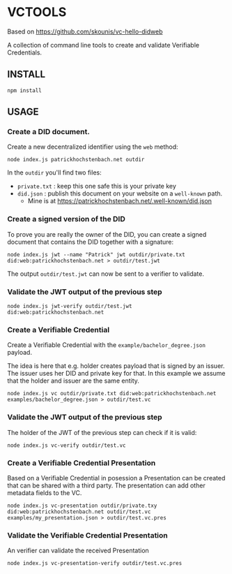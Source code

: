 # VCTOOLS

Based on https://github.com/skounis/vc-hello-didweb

A collection of command line tools to create and validate Verifiable Credentials.

## INSTALL

```
npm install
```

## USAGE

### Create a DID document.

Create a new decentralized identifier using the `web` method:

```
node index.js patrickhochstenbach.net outdir
```

In the `outdir` you'll find two files:

- `private.txt` : keep this one safe this is your private key
- `did.json` : publish this document on your website on a `well-known` path.
   - Mine is at https://patrickhochstenbach.net/.well-known/did.json

### Create a signed version of the DID

To prove you are really the owner of the DID, you can create a signed document that contains the DID together with a signature:

```
node index.js jwt --name "Patrick" jwt outdir/private.txt did:web:patrickhochstenbach.net > outdir/test.jwt
```

The output `outdir/test.jwt` can now be sent to a verifier to validate.

### Validate the JWT output of the previous step

```
node index.js jwt-verify outdir/test.jwt did:web:patrickhochstenbach.net
```

### Create a Verifiable Credential

Create a Verifiable Credential with the `example/bachelor_degree.json` payload.

The idea is here that e.g. holder creates payload that is signed by an issuer.
The issuer uses her DID and private key for that. In this example we assume that
the holder and issuer are the same entity.

```
node index.js vc outdir/private.txt did:web:patrickhochstenbach.net examples/bachelor_degree.json > outdir/test.vc
```

### Validate the JWT output of the previous step

The holder of the JWT of the previous step can check if it is valid:

```
node index.js vc-verify outdir/test.vc
```

### Create a Verifiable Credential Presentation

Based on a Verifiable Credential in posession a Presentation can be created that
can be shared with a third party. The presentation can add other metadata fields
to the VC.

```
node index.js vc-presentation outdir/private.txy did:web:patrickhochstenbach.net outdir/test.vc examples/my_presentation.json > outdir/test.vc.pres
```

### Validate the Verifiable Credential Presentation

An verifier can validate the received Presentation

```
node index.js vc-presentation-verify outdir/test.vc.pres
```
